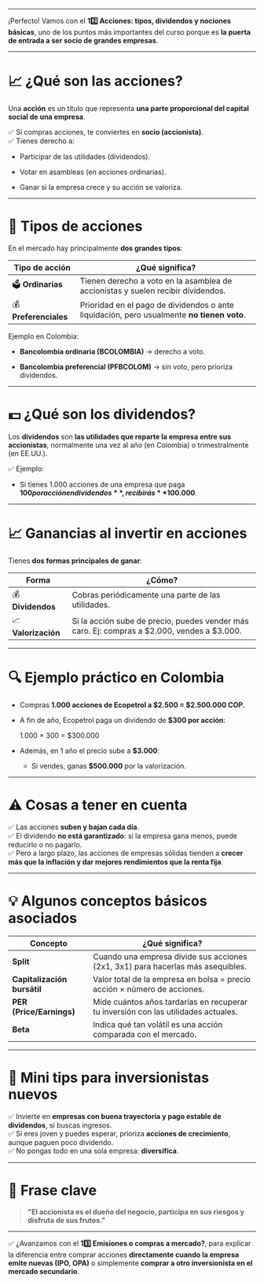 ___
¡Perfecto! Vamos con el **12️⃣ Acciones: tipos, dividendos y nociones básicas**, uno de los puntos más importantes del curso porque es **la puerta de entrada a ser socio de grandes empresas**.

---

# 📈 ¿Qué son las acciones?

Una **acción** es un título que representa **una parte proporcional del capital social de una empresa**.

✅ Si compras acciones, te conviertes en **socio (accionista)**.  
✅ Tienes derecho a:

- Participar de las utilidades (dividendos).
    
- Votar en asambleas (en acciones ordinarias).
    
- Ganar si la empresa crece y su acción se valoriza.
    

---

# 🏢 Tipos de acciones

En el mercado hay principalmente **dos grandes tipos**:

|Tipo de acción|¿Qué significa?|
|---|---|
|🗳 **Ordinarias**|Tienen derecho a voto en la asamblea de accionistas y suelen recibir dividendos.|
|💰 **Preferenciales**|Prioridad en el pago de dividendos o ante liquidación, pero usualmente **no tienen voto**.|

Ejemplo en Colombia:

- **Bancolombia ordinaria (BCOLOMBIA)** → derecho a voto.
    
- **Bancolombia preferencial (PFBCOLOM)** → sin voto, pero prioriza dividendos.
    

---

# 💵 ¿Qué son los dividendos?

Los **dividendos** son **las utilidades que reparte la empresa entre sus accionistas**, normalmente una vez al año (en Colombia) o trimestralmente (en EE.UU.).

✅ Ejemplo:

- Si tienes 1.000 acciones de una empresa que paga **$100 por acción en dividendos**, recibirás **$100.000**.
    

---

# 📈 Ganancias al invertir en acciones

Tienes **dos formas principales de ganar**:

|Forma|¿Cómo?|
|---|---|
|💰 **Dividendos**|Cobras periódicamente una parte de las utilidades.|
|📈 **Valorización**|Si la acción sube de precio, puedes vender más caro. Ej: compras a $2.000, vendes a $3.000.|

---

# 🔍 Ejemplo práctico en Colombia

- Compras **1.000 acciones de Ecopetrol a $2.500 = $2.500.000 COP.**
    
- A fin de año, Ecopetrol paga un dividendo de **$300 por acción**:
    
    1.000 × 300 = $300.000
- Además, en 1 año el precio sube a **$3.000**:
    
    - Si vendes, ganas **$500.000** por la valorización.
        

---

# ⚠️ Cosas a tener en cuenta

✅ Las acciones **suben y bajan cada día**.  
✅ El dividendo **no está garantizado**: si la empresa gana menos, puede reducirlo o no pagarlo.  
✅ Pero a largo plazo, las acciones de empresas sólidas tienden a **crecer más que la inflación y dar mejores rendimientos que la renta fija**.

---

# 💡 Algunos conceptos básicos asociados

|Concepto|¿Qué significa?|
|---|---|
|**Split**|Cuando una empresa divide sus acciones (2x1, 3x1) para hacerlas más asequibles.|
|**Capitalización bursátil**|Valor total de la empresa en bolsa = precio acción × número de acciones.|
|**PER (Price/Earnings)**|Mide cuántos años tardarías en recuperar tu inversión con las utilidades actuales.|
|**Beta**|Indica qué tan volátil es una acción comparada con el mercado.|

---

# 📝 Mini tips para inversionistas nuevos

✅ Invierte en **empresas con buena trayectoria y pago estable de dividendos**, si buscas ingresos.  
✅ Si eres joven y puedes esperar, prioriza **acciones de crecimiento**, aunque paguen poco dividendo.  
✅ No pongas todo en una sola empresa: **diversifica**.

---

# 🚀 Frase clave

> **"El accionista es el dueño del negocio, participa en sus riesgos y disfruta de sus frutos."**

---

✅ ¿Avanzamos con el **13️⃣ Emisiones o compras a mercado?**, para explicar la diferencia entre comprar acciones **directamente cuando la empresa emite nuevas (IPO, OPA)** o simplemente **comprar a otro inversionista en el mercado secundario**.